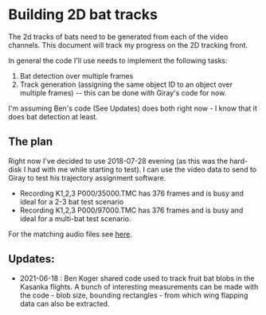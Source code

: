 # Building 2D bat tracks

The 2d tracks of bats need to be generated from each of the video channels. This document will track my progress on 
the 2D tracking front. 

In general the code I'll use needs to implement the following tasks:

1. Bat detection over multiple frames
1. Track generation (assigning the same object ID to an object over multiple frames) -- this can be done with Giray's code 
for now. 

I'm assuming Ben's code (See Updates) does both right now - I know that it does bat detection at least.

## The plan 
Right now I've decided to use 2018-07-28 evening (as this was the hard-disk I had with me while starting to test). 
I can use the video data to send to Giray to test his trajectory assignment software. 

* Recording K1,2,3 P000/35000.TMC has 376 frames and is busy and ideal for a 2-3 bat test scenario
* Recording K1,2,3 P000/97000.TMC has 376 frames and is busy and ideal for a multi-bat test scenario. 

For the matching audio files see [here](audio-video-pairs.md).








## Updates:

* 2021-06-18 : Ben Koger shared code used to track fruit bat blobs in the Kasanka flights. A bunch of interesting 
measurements can be made with the code - blob size, bounding rectangles - from which wing flapping data can also be 
extracted. 